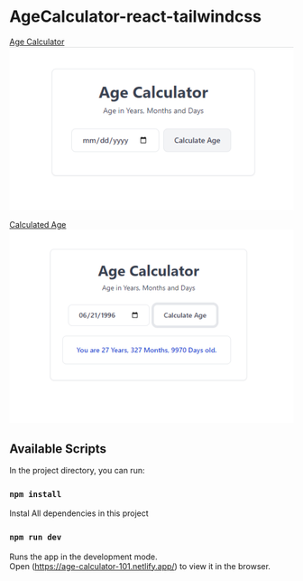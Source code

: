 # AgeCalculator-react-tailwindcss
<ins>Age Calculator</ins> 
![Project Preview](/img/ageCalculator.png)

<ins>Calculated Age </ins>
![Project Preview](/img/calculatedage.png)

## Available Scripts

In the project directory, you can run:

### `npm install`

Instal All dependencies in this project

### `npm run dev`

Runs the app in the development mode.<br />
Open (https://age-calculator-101.netlify.app/)  to view it in the browser.
